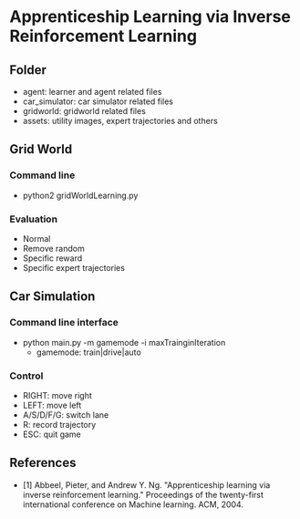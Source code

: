 # Apprenticeship Learning via Inverse Reinforcement Learning

## Folder
- agent: learner and agent related files
- car_simulator: car simulator related files
- gridworld: gridworld related files
- assets: utility images, expert trajectories and others

## Grid World

### Command line
- python2 gridWorldLearning.py

### Evaluation
- Normal
- Remove random
- Specific reward
- Specific expert trajectories



## Car Simulation

### Command line interface
- python main.py -m gamemode -i maxTrainginIteration
    - gamemode: train|drive|auto

### Control
- RIGHT: move right
- LEFT: move left
- A/S/D/F/G: switch lane
- R: record trajectory
- ESC: quit game




## References
- [1] Abbeel, Pieter, and Andrew Y. Ng. "Apprenticeship learning via inverse reinforcement learning." Proceedings of the twenty-first international conference on Machine learning. ACM, 2004.
